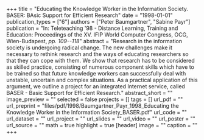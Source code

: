 +++
title = "Educating the Knowledge Worker in the Information Society. BASER: BAsic Support for Efficient Research"
date = "1998-01-01"
publication_types = ["6"]
authors = ["Peter Baumgartner", "Sabine Payr"]
publication = "In: Teleteaching '98 - Distance Learning, Training and Education: Proceedings of the XV. IFIP World Computer Congress, OCG, Wien-Budapest, _pp. 109--118_"
abstract = "Research in the information society is undergoing radical change. The new challenges make it necessary to rethink research and the ways of educating researchers so that they can cope with them. We show that research has to be considered as skilled practice, consisting of numerous component skills which have to be trained so that future knowledge workers can successfully deal with unstable, uncertain and complex situations. As a practical application of this argument, we outline a project for an integrated Internet service, called BASER - Basic Support for Efficient Research."
abstract_short = ""
image_preview = ""
selected = false
projects = []
tags = []
url_pdf = ""
url_preprint = "files/pdf/1998/Baumgartner_Payr_1998_Educating the Knowledge Worker in the Information Society_BASER.pdf"
url_code = ""
url_dataset = ""
url_project = ""
url_slides = ""
url_video = ""
url_poster = ""
url_source = ""
math = true
highlight = true
[header]
image = ""
caption = ""
+++

